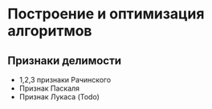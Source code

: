 # Построение и оптимизация алгоритмов

## Признаки делимости

* 1,2,3 признаки Рачинского
* Признак Паскаля
* Признак Лукаса (Todo)
